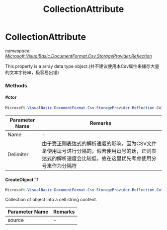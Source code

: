 ﻿---
title: CollectionAttribute
---

# CollectionAttribute
_namespace: [Microsoft.VisualBasic.DocumentFormat.Csv.StorageProvider.Reflection](N-Microsoft.VisualBasic.DocumentFormat.Csv.StorageProvider.Reflection.html)_

This property is a array data type object.(并不建议使用本Csv属性来储存大量的文本字符串，极容易出错)



### Methods

#### #ctor
```csharp
Microsoft.VisualBasic.DocumentFormat.Csv.StorageProvider.Reflection.CollectionAttribute.#ctor(System.String,System.String)
```


|Parameter Name|Remarks|
|--------------|-------|
|Name|-|
|Delimiter|由于受正则表达式的解析速度的影响，因为CSV文件是使用逗号进行分隔的，假若使用逗号的话，正则表达式的解析速度会比较低，故在这里优先考虑使用分号来作为分隔符|


#### CreateObject``1
```csharp
Microsoft.VisualBasic.DocumentFormat.Csv.StorageProvider.Reflection.CollectionAttribute.CreateObject``1(System.Collections.Generic.IEnumerable{``0})
```
Collection of object into a cell string content.

|Parameter Name|Remarks|
|--------------|-------|
|source|-|



